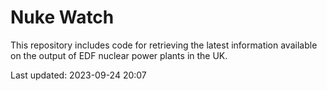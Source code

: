 # Nuke Watch

This repository includes code for retrieving the latest information available on the output of EDF nuclear power plants in the UK.

Last updated: 2023-09-24 20:07